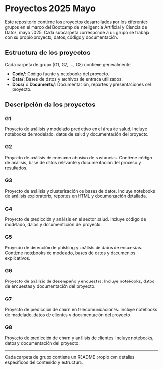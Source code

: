 # Proyectos 2025 Mayo

Este repositorio contiene los proyectos desarrollados por los diferentes grupos en el marco del Bootcamp de Inteligencia Artificial y Ciencia de Datos, mayo 2025. Cada subcarpeta corresponde a un grupo de trabajo con su propio proyecto, datos, código y documentación.

## Estructura de los proyectos

Cada carpeta de grupo (G1, G2, ..., G8) contiene generalmente:
- **Code/**: Código fuente y notebooks del proyecto.
- **Data/**: Bases de datos y archivos de entrada utilizados.
- **Docs/** o **Documents/**: Documentación, reportes y presentaciones del proyecto.

## Descripción de los proyectos

### G1
Proyecto de análisis y modelado predictivo en el área de salud. Incluye notebooks de modelado, datos de salud y documentación del proyecto.

### G2
Proyecto de análisis de consumo abusivo de sustancias. Contiene código de análisis, base de datos relevante y documentación del proceso y resultados.

### G3
Proyecto de análisis y clusterización de bases de datos. Incluye notebooks de análisis exploratorio, reportes en HTML y documentación detallada.

### G4
Proyecto de predicción y análisis en el sector salud. Incluye código de modelado, datos y documentación del proyecto.

### G5
Proyecto de detección de phishing y análisis de datos de encuestas. Contiene notebooks de modelado, bases de datos y documentos explicativos.

### G6
Proyecto de análisis de desempeño y encuestas. Incluye notebooks, datos de encuestas y documentación del proyecto.

### G7
Proyecto de predicción de churn en telecomunicaciones. Incluye notebooks de modelado, datos de clientes y documentación del proyecto.

### G8
Proyecto de predicción de churn y análisis de clientes. Incluye notebooks, datos y documentación del proyecto.

---
Cada carpeta de grupo contiene un README propio con detalles específicos del contenido y estructura. 